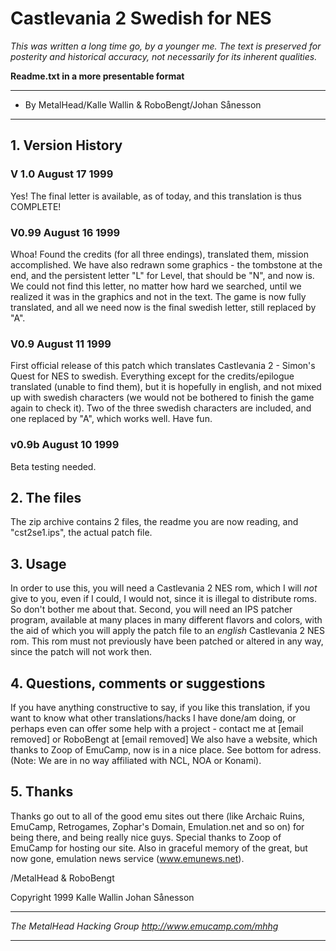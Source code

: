 # Castlevania 2 Swedish for NES

*This was written a long time go, by a younger me. The text is preserved for posterity and historical accuracy, not necessarily for its inherent qualities.*

**Readme.txt in a more presentable format** 

******************************************************
* By MetalHead/Kalle Wallin & RoboBengt/Johan Sånesson
******************************************************


## 1. Version History

### V 1.0 August 17 1999
Yes! The final letter is available, as of today, and this translation is thus COMPLETE!


### V0.99 August 16 1999
Whoa! Found the credits (for all three endings), translated them, mission accomplished. 
We have also redrawn some graphics - the tombstone at the end, and the persistent letter 
"L" for Level, that should be "N", and now is. We could not find this letter, no matter 
how hard we searched, until we realized it was in the graphics and not in the text. 
The game is now fully translated, and all we need now is the final swedish letter, 
still replaced by "A".


### V0.9 August 11 1999
First official release of this patch which translates Castlevania 2 - Simon's Quest for NES 
to swedish. Everything except for the credits/epilogue translated (unable to find them), 
but it is hopefully in english, and not mixed up with swedish characters (we would not be 
bothered to finish the game again to check it). Two of the three swedish characters are 
included, and one replaced by "A", which works well. Have fun.

### v0.9b August 10 1999
Beta testing needed.


## 2. The files
The zip archive contains 2 files, the readme you are now reading, and "cst2se1.ips", the
actual patch file.


## 3. Usage
In order to use this, you will need a Castlevania 2 NES rom, which I will _not_ give to 
you, even if I could, I would not, since it is illegal to distribute roms. So don't bother
me about that. Second, you will need an IPS patcher program, available at many places
in many different flavors and colors, with the aid of which you will apply the patch
file to an _english_ Castlevania 2 NES rom. This rom must not previously have been 
patched or altered in any way, since the patch will not work then.


## 4. Questions, comments or suggestions
If you have anything constructive to say, if you like this translation, if you want to
know what other translations/hacks I have done/am doing, or perhaps even can offer some
help with a project - contact me at [email removed] or RoboBengt at [email removed]
We also have a website, which thanks to Zoop of EmuCamp, now is in a nice place. See bottom 
for adress.
(Note: We are in no way affiliated with NCL, NOA or Konami).


## 5. Thanks
Thanks go out to all of the good emu sites out there (like Archaic Ruins, EmuCamp, 
Retrogames, Zophar's Domain, Emulation.net and so on) for being there, and being really 
nice guys. Special thanks to Zoop of EmuCamp for hosting our site. Also in graceful 
memory of the great, but now gone, emulation news service (www.emunews.net).

/MetalHead & RoboBengt



Copyright 1999
Kalle Wallin
Johan Sånesson

*****************************
*The MetalHead Hacking Group*
*http://www.emucamp.com/mhhg*
*****************************
